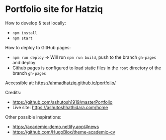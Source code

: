 # Portfolio site for Hatziq

How to develop & test locally:

- `npm install`
- `npm start`

How to deploy to GitHub pages:

- `npm run deploy` => Will run `npm run build`, push to the branch `gh-pages` and deploy
- Github pages is configured to load static files in the `root` directory of the branch `gh-pages`

Accessible at: https://ahmadhatziq.github.io/portfolio/

Credits:

- https://github.com/ashutosh1919/masterPortfolio
- Live site: https://ashutoshhathidara.com/home

Other possible inspirations:

- https://academic-demo.netlify.app/#news
- https://github.com/HugoBlox/theme-academic-cv
